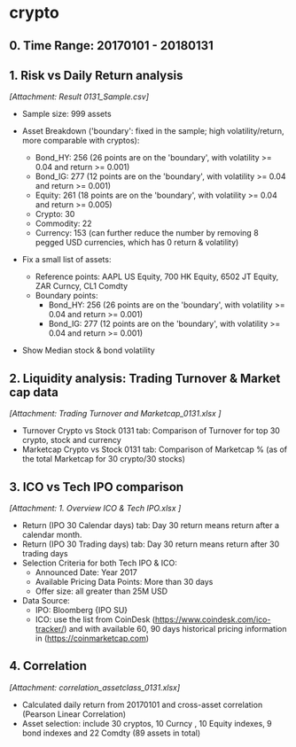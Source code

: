 # crypto

## 0. Time Range: 20170101 - 20180131

## 1. Risk vs Daily Return analysis
*[Attachment: Result 0131_Sample.csv]*

  * Sample size: 999 assets

  * Asset Breakdown ('boundary': fixed in the sample; high volatility/return, more comparable with cryptos):
    - Bond_HY: 256 (26 points are on the 'boundary', with volatility >= 0.04 and return >= 0.001)
    - Bond_IG: 277 (12 points are on the 'boundary', with volatility >= 0.04 and return >= 0.001)
    - Equity: 261 (18 points are on the 'boundary', with volatility >= 0.04 and return >= 0.005)
    - Crypto: 30
    - Commodity: 22
    - Currency: 153 (can further reduce the number by removing 8 pegged USD currencies, which has 0 return & volatility)
  
  * Fix a small list of assets: 
    - Reference points: AAPL US Equity, 700 HK Equity, 6502 JT Equity, ZAR Curncy, CL1 Comdty
    - Boundary points:
      - Bond_HY: 256 (26 points are on the 'boundary', with volatility >= 0.04 and return >= 0.001)
      - Bond_IG: 277 (12 points are on the 'boundary', with volatility >= 0.04 and return >= 0.001)

  * Show Median stock & bond volatility

## 2. Liquidity analysis: Trading Turnover & Market cap data
*[Attachment: Trading Turnover and Marketcap_0131.xlsx ]*
  * Turnover Crypto vs Stock 0131 tab: Comparison of Turnover for top 30 crypto, stock and currency
  * Marketcap Crypto vs Stock 0131 tab: Comparison of Marketcap % (as of the total Marketcap for 30 crypto/30 stocks)

## 3. ICO vs Tech IPO comparison
*[Attachment: 1. Overview ICO & Tech IPO.xlsx ]*
  * Return (IPO 30 Calendar days) tab: Day 30 return means return after a calendar month.
  * Return (IPO 30 Trading days) tab: Day 30 return means return after 30 trading days
  * Selection Criteria for both Tech IPO & ICO:
    - Announced Date: Year 2017
    - Available Pricing Data Points: More than 30 days
    - Offer size: all greater than 25M USD
  * Data Source:
    - IPO: Bloomberg {IPO SU<GO>}
    - ICO: use the list from CoinDesk (https://www.coindesk.com/ico-tracker/) and with available 60, 90 days historical pricing information in (https://coinmarketcap.com)

## 4. Correlation
*[Attachment: correlation_assetclass_0131.xlsx]*
  * Calculated daily return from 20170101 and cross-asset correlation (Pearson Linear Correlation)
  * Asset selection: include 30 cryptos, 10 Curncy , 10 Equity indexes, 9 bond indexes and 22 Comdty (89 assets in total)
